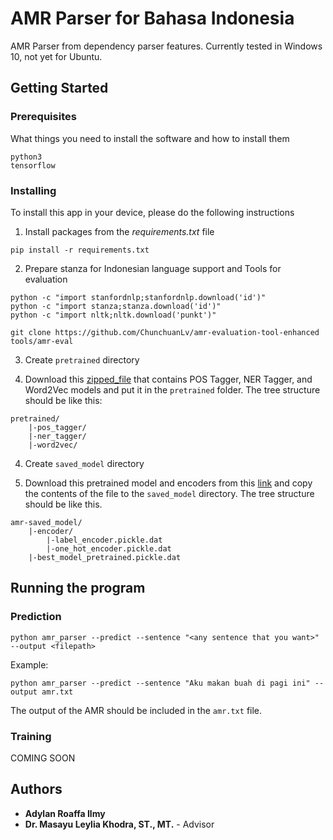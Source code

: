 # AMR Parser for Bahasa Indonesia

AMR Parser from dependency parser features. Currently tested in Windows 10, not yet for Ubuntu.
## Getting Started

### Prerequisites

What things you need to install the software and how to install them

```
python3 
tensorflow
```

### Installing

To install this app in your device, please do the following instructions

1. Install packages from the *requirements.txt* file

```
pip install -r requirements.txt
```

2. Prepare stanza for Indonesian language support and Tools for evaluation

```
python -c "import stanfordnlp;stanfordnlp.download('id')"
python -c "import stanza;stanza.download('id')"
python -c "import nltk;nltk.download('punkt')"
```

```
git clone https://github.com/ChunchuanLv/amr-evaluation-tool-enhanced tools/amr-eval
```

3. Create `pretrained` directory

4. Download this [zipped_file](https://drive.google.com/file/d/1-aOwaGox1GSEbdcCDl683pV4M3-HQJG6/view?usp=sharing) that contains POS Tagger, NER Tagger, and Word2Vec models and put it in the `pretrained` folder. The tree structure should be like this:

```
pretrained/
    |-pos_tagger/
    |-ner_tagger/
    |-word2vec/

```
4. Create `saved_model` directory

5. Download this pretrained model and encoders from this [link](https://drive.google.com/file/d/1J0HPnVe12DFDgmq886YlbDDlveQp1l7a/view?usp=sharing) and copy the contents of the file to the `saved_model` directory. The tree structure should be like this.

```
amr-saved_model/
    |-encoder/ 
        |-label_encoder.pickle.dat
        |-one_hot_encoder.pickle.dat
    |-best_model_pretrained.pickle.dat
```


## Running the program

### Prediction

```
python amr_parser --predict --sentence "<any sentence that you want>" --output <filepath>
```

Example:
```
python amr_parser --predict --sentence "Aku makan buah di pagi ini" --output amr.txt
```

The output of the AMR should be included in the `amr.txt` file.

### Training 

COMING SOON

## Authors

* **Adylan Roaffa Ilmy** 
* **Dr. Masayu Leylia Khodra, ST., MT.** - Advisor 


